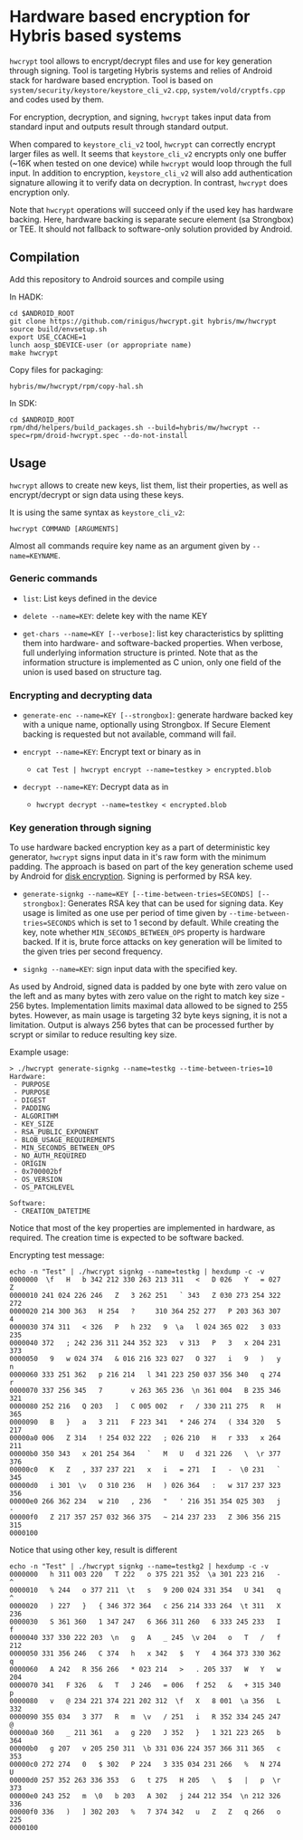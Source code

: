 # Hardware based encryption for Hybris based systems

`hwcrypt` tool allows to encrypt/decrypt files and use for key
generation through signing. Tool is targeting Hybris systems and
relies of Android stack for hardware based encryption. Tool is based
on `system/security/keystore/keystore_cli_v2.cpp`,
`system/vold/cryptfs.cpp` and codes used by them.

For encryption, decryption, and signing, `hwcrypt` takes input data
from standard input and outputs result through standard output.

When compared to `keystore_cli_v2` tool, `hwcrypt` can correctly
encrypt larger files as well. It seems that `keystore_cli_v2` encrypts
only one buffer (~16K when tested on one device) while `hwcrypt` would
loop through the full input. In addition to encryption,
`keystore_cli_v2` will also add authentication signature allowing it
to verify data on decryption. In contrast, `hwcrypt` does encryption
only.

Note that `hwcrypt` operations will succeed only if the used key has
hardware backing. Here, hardware backing is separate secure element
(sa Strongbox) or TEE. It should not fallback to software-only
solution provided by Android.


## Compilation

Add this repository to Android sources and compile using

In HADK:

```Shell
cd $ANDROID_ROOT
git clone https://github.com/rinigus/hwcrypt.git hybris/mw/hwcrypt
source build/envsetup.sh
export USE_CCACHE=1
lunch aosp_$DEVICE-user (or appropriate name)
make hwcrypt
```

Copy files for packaging:
```
hybris/mw/hwcrypt/rpm/copy-hal.sh
```

In SDK:
```
cd $ANDROID_ROOT
rpm/dhd/helpers/build_packages.sh --build=hybris/mw/hwcrypt --spec=rpm/droid-hwcrypt.spec --do-not-install
```

## Usage

`hwcrypt` allows to create new keys, list them, list their properties,
as well as encrypt/decrypt or sign data using these keys.

It is using the same syntax as `keystore_cli_v2`:
```
hwcrypt COMMAND [ARGUMENTS]
```

Almost all commands require key name as an argument given by
`--name=KEYNAME`.

### Generic commands

- `list`: List keys defined in the device

- `delete --name=KEY`: delete key with the name KEY

- `get-chars --name=KEY [--verbose]`: list key characteristics by
  splitting them into hardware- and software-backed properties. When
  verbose, full underlying information structure is printed. Note that
  as the information structure is implemented as C union, only one
  field of the union is used based on structure tag.


### Encrypting and decrypting data

- `generate-enc --name=KEY [--strongbox]`: generate hardware backed
  key with a unique name, optionally using Strongbox. If Secure
  Element backing is requested but not available, command will fail.

- `encrypt --name=KEY`: Encrypt text or binary as in
  - `cat Test | hwcrypt encrypt --name=testkey > encrypted.blob`

- `decrypt --name=KEY`: Decrypt data as in
  - `hwcrypt decrypt --name=testkey < encrypted.blob`


### Key generation through signing

To use hardware backed encryption key as a part of deterministic key
generator, `hwcrypt` signs input data in it's raw form with the
minimum padding. The approach is based on part of the key generation
scheme used by Android for [disk
encryption](https://source.android.com/security/encryption/full-disk#storing_the_encrypted_key). Signing is performed by RSA key.

- `generate-signkg --name=KEY [--time-between-tries=SECONDS]
  [--strongbox]`: Generates RSA key that can be used for signing
  data. Key usage is limited as one use per period of time given by
  `--time-between-tries=SECONDS` which is set to 1 second by
  default. While creating the key, note whether
  `MIN_SECONDS_BETWEEN_OPS` property is hardware backed. If it is,
  brute force attacks on key generation will be limited to the given
  tries per second frequency.

- `signkg --name=KEY`: sign input data with the specified key.

As used by Android, signed data is padded by one byte with zero value
on the left and as many bytes with zero value on the right to match
key size - 256 bytes. Implementation limits maximal data allowed to be
signed to 255 bytes. However, as main usage is targeting 32 byte keys
signing, it is not a limitation. Output is always 256 bytes that can
be processed further by scrypt or similar to reduce resulting key
size.

Example usage:

```Shell
> ./hwcrypt generate-signkg --name=testkg --time-between-tries=10
Hardware:
 - PURPOSE
 - PURPOSE
 - DIGEST
 - PADDING
 - ALGORITHM
 - KEY_SIZE
 - RSA_PUBLIC_EXPONENT
 - BLOB_USAGE_REQUIREMENTS
 - MIN_SECONDS_BETWEEN_OPS
 - NO_AUTH_REQUIRED
 - ORIGIN
 - 0x700002bf
 - OS_VERSION
 - OS_PATCHLEVEL

Software:
 - CREATION_DATETIME
```

Notice that most of the key properties are implemented in hardware, as
required. The creation time is expected to be software backed.


Encrypting test message:

```
echo -n "Test" | ./hwcrypt signkg --name=testkg | hexdump -c -v
0000000  \f   H   b 342 212 330 263 213 311   <   D 026   Y   = 027   Z
0000010 241 024 226 246   Z   3 262 251   ` 343   Z 030 273 254 322 272
0000020 214 300 363   H 254   ?     310 364 252 277   P 203 363 307   4
0000030 374 311   < 326   P   h 232   9  \a   l 024 365 022   3 033 235
0000040 372   ; 242 236 311 244 352 323   v 313   P   3   x 204 231 373
0000050   9   w 024 374   & 016 216 323 027   O 327   i   9   )   y   n
0000060 333 251 362   p 216 214   l 341 223 250 037 356 340   q 274   r
0000070 337 256 345   7       v 263 365 236  \n 361 004   B 235 346 321
0000080 252 216   Q 203   ]   C 005 002   r   / 330 211 275   R   H 365
0000090   B   }   a   3 211   F 223 341   * 246 274   ( 334 320   5 217
00000a0 006   Z 314   ! 254 032 222   ; 026 210   H   r 333   x 264 211
00000b0 350 343   x 201 254 364   `   M   U   d 321 226   \  \r 377 376
00000c0   K   Z   , 337 237 221   x   i   = 271   I   -  \0 231   ` 345
00000d0   i 301  \v   O 310 236   H   ) 026 364   :   w 317 237 323 356
00000e0 266 362 234   w 210   , 236   "   ' 216 351 354 025 303   j   -
00000f0   Z 217 357 257 032 366 375   ~ 214 237 233   Z 306 356 215 315
0000100
```

Notice that using other key, result is different
```
echo -n "Test" | ./hwcrypt signkg --name=testkg2 | hexdump -c -v
0000000   h 311 003 220   T 222   o 375 221 352  \a 301 223 216   -   ^
0000010   % 244   o 377 211  \t   s   9 200 024 331 354   U 341   q   ^
0000020   ) 227   }   { 346 372 364   c 256 214 333 264  \t 311   X 236
0000030   S 361 360   1 347 247   6 366 311 260   6 333 245 233   I   f
0000040 337 330 222 203  \n   g   A   _ 245  \v 204   o   T   /   f 212
0000050 331 356 246   C 374   h   x 342   $   Y   4 364 373 330 362   q
0000060   A 242   R 356 266   * 023 214   >   . 205 337   W   Y   w 204
0000070 341   F 326   &   T   J 246   = 006   f 252   &   + 315 340   p
0000080   v   @ 234 221 374 221 202 312  \f   X   8 001  \a 356   L 332
0000090 355 034   3 377   R   m  \v   / 251   i   R 352 334 245 247   @
00000a0 360   _ 211 361   a   g 220   J 352   }   1 321 223 265   b 364
00000b0   g 207   v 205 250 311  \b 331 036 224 357 366 311 365   c 353
00000c0 272 274   0   $ 302   P 224   3 335 034 231 266   %   N 274   U
00000d0 257 352 263 336 353   G   t 275   H 205   \   $   |   p  \r 373
00000e0 243 252   m  \0   b 203   A 302   j 244 212 354  \n 212 326 336
00000f0 336   )   ] 302 203   %   7 374 342   u   Z   Z   q 266   o 225
0000100
```
